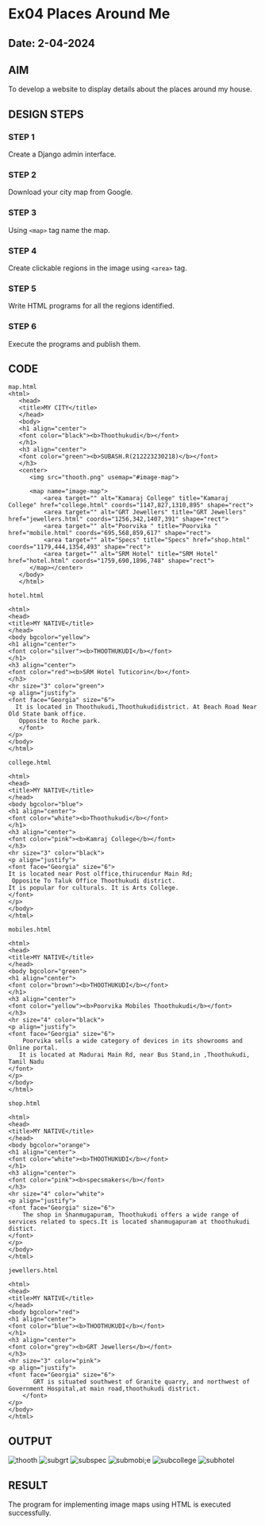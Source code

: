 # Ex04 Places Around Me
## Date: 2-04-2024 

## AIM
To develop a website to display details about the places around my house.

## DESIGN STEPS

### STEP 1
Create a Django admin interface.

### STEP 2
Download your city map from Google.

### STEP 3
Using ```<map>``` tag name the map.

### STEP 4
Create clickable regions in the image using ```<area>``` tag.

### STEP 5
Write HTML programs for all the regions identified.

### STEP 6
Execute the programs and publish them.

## CODE
```
map.html
<html>
   <head>
   <title>MY CITY</title>
   </head>
   <body>
   <h1 align="center">
   <font color="black"><b>Thoothukudi</b></font>
   </h1>
   <h3 align="center">
   <font color="green"><b>SUBASH.R(212223230218)</b></font>
   </h3>
   <center>
      <img src="thooth.png" usemap="#image-map">

      <map name="image-map">
          <area target="" alt="Kamaraj College" title="Kamaraj College" href="college.html" coords="1147,827,1310,895" shape="rect">
          <area target="" alt="GRT Jewellers" title="GRT Jewellers" href="jewellers.html" coords="1256,342,1407,391" shape="rect">
          <area target="" alt="Poorvika " title="Poorvika " href="mobile.html" coords="695,568,859,617" shape="rect">
          <area target="" alt="Specs" title="Specs" href="shop.html" coords="1179,444,1354,493" shape="rect">
          <area target="" alt="SRM Hotel" title="SRM Hotel" href="hotel.html" coords="1759,690,1896,748" shape="rect">
      </map></center>
   </body>
   </html>

hotel.html

<html>
<head>
<title>MY NATIVE</title>
</head>
<body bgcolor="yellow">
<h1 align="center">
<font color="silver"><b>THOOTHUKUDI</b></font>
</h1>
<h3 align="center">
<font color="red"><b>SRM Hotel Tuticorin</b></font>
</h3>
<hr size="3" color="green">
<p align="justify">
<font face="Georgia" size="6">
  It is located in Thoothukudi,Thoothukudidistrict. At Beach Road Near Old State bank office.
   Opposite to Roche park.
   </font>
</p>
</body>
</html>

college.html

<html>
<head>
<title>MY NATIVE</title>
</head>
<body bgcolor="blue">
<h1 align="center">
<font color="white"><b>Thoothukudi</b></font>
</h1>
<h3 align="center">
<font color="pink"><b>Kamraj College</b></font>
</h3>
<hr size="3" color="black">
<p align="justify">
<font face="Georgia" size="6">
It is located near Post olffice,thirucendur Main Rd; 
 Opposite To Taluk Office Thoothukudi district.
It is popular for culturals. It is Arts College.
</font>
</p>
</body>
</html>

mobiles.html

<html>
<head>
<title>MY NATIVE</title>
</head>
<body bgcolor="green">
<h1 align="center">
<font color="brown"><b>THOOTHUKUDI</b></font>
</h1>
<h3 align="center">
<font color="yellow"><b>Poorvika Mobiles Thoothukudi</b></font>
</h3>
<hr size="4" color="black">
<p align="justify">
<font face="Georgia" size="6">
    Poorvika sells a wide category of devices in its showrooms and Online portal.
   It is located at Madurai Main Rd, near Bus Stand,in ,Thoothukudi, Tamil Nadu
</font>
</p>
</body>
</html>

shop.html

<html>
<head>
<title>MY NATIVE</title>
</head>
<body bgcolor="orange">
<h1 align="center">
<font color="white"><b>THOOTHUKUDI</b></font>
</h1>
<h3 align="center">
<font color="pink"><b>specsmakers</b></font>
</h3>
<hr size="4" color="white">
<p align="justify">
<font face="Georgia" size="6">
    The shop in Shanmugapuram, Thoothukudi offers a wide range of services related to specs.It is located shanmugapuram at thoothukudi distict.
</font>
</p>
</body>
</html>

jewellers.html

<html>
<head>
<title>MY NATIVE</title>
</head>
<body bgcolor="red">
<h1 align="center">
<font color="blue"><b>THOOTHUKUDI</b></font>
</h1>
<h3 align="center">
<font color="grey"><b>GRT Jewellers</b></font>
</h3>
<hr size="3" color="pink">
<p align="justify">
<font face="Georgia" size="6">
       GRT is situated southwest of Granite quarry, and northwest of Government Hospital,at main road,thoothukudi district.
    </font>
</p>
</body>
</html>
```

## OUTPUT
![thooth](https://github.com/rsubash17/NearMe/assets/147139828/adcd41de-58c5-46b4-bfe9-e336294a2964)
![subgrt](https://github.com/rsubash17/NearMe/assets/147139828/ee6597ca-71bc-4d3f-9aa4-08f110836028)
![subspec](https://github.com/rsubash17/NearMe/assets/147139828/f71b42be-0dc9-4b55-ac35-3f3ca2c05809)
![submobi;e](https://github.com/rsubash17/NearMe/assets/147139828/0c7c218b-524f-4cd8-a1ed-74d420272627)
![subcollege](https://github.com/rsubash17/NearMe/assets/147139828/f7677c61-f7f1-4272-860f-cffe7f1b478f)
![subhotel](https://github.com/rsubash17/NearMe/assets/147139828/28c92c4e-dc45-494d-92d8-52fe7a4fa15f)






## RESULT
The program for implementing image maps using HTML is executed successfully.
